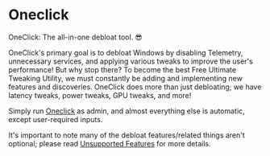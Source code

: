 # Oneclick
OneClick: The all-in-one debloat tool. 😎 

OneClick's primary goal is to debloat Windows by disabling Telemetry, unnecessary services, and applying various tweaks to improve the user's performance! But why stop there? To become the best Free Ultimate Tweaking Utility, we must constantly be adding and implementing new features and discoveries. OneClick does more than just debloating; we have latency tweaks, power tweaks, GPU tweaks, and more!

Simply run [Oneclick](https://github.com/QuakedK/Oneclick/releases/download/optimization/Oneclick-V5.bat) as admin, and almost everything else is automatic, except user-required inputs.

It's important to note many of the debloat features/related things aren't optional; please read  [Unsupported Features](https://github.com/QuakedK/Oneclick/blob/main/Unsupported%20Features.md) for more details.
